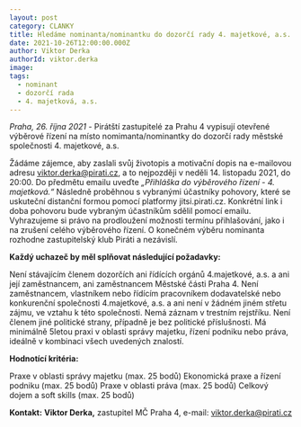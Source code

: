 ```yaml
---
layout: post
category: CLANKY
title: Hledáme nominanta/nominantku do dozorčí rady 4. majetkové, a.s.
date: 2021-10-26T12:00:00.000Z
author: Viktor Derka
authorId: viktor.derka
image: 
tags:
  - nominant
  - dozorčí rada
  - 4. majetková, a.s.
---
```


*Praha, 26. října 2021* - Pirátští zastupitelé za Prahu 4 vypisují otevřené výběrové řízení na místo nomimanta/nominantky do dozorčí rady městské společnosti 4. majetkové, a.s.

Žádáme zájemce, aby zaslali svůj životopis a motivační dopis na e-mailovou adresu viktor.derka@pirati.cz, a to nejpozději v neděli 14. listopadu 2021, do 20:00. Do předmětu emailu uveďte *„Přihláška do výběrového řízení - 4. majetková.“* Následně proběhnou s vybranými účastníky pohovory, které se uskuteční distanční formou pomocí platformy jitsi.pirati.cz. Konkrétní link i doba pohovoru bude vybraným účastníkům sdělil pomocí emailu.
Vyhrazujeme si právo na prodloužení možnosti termínu přihlašování, jako i na zrušení celého výběrového řízení. O konečném výběru nominanta rozhodne zastupitelský klub Piráti a nezávislí.

**Každý uchazeč by měl splňovat následující požadavky:**

Není stávajícím členem dozorčích ani řídících orgánů 4.majetkové, a.s. a ani její zaměstnancem, ani zaměstnancem Městské části Praha 4. Není zaměstnancem, vlastníkem nebo řídícím pracovníkem dodavatelské nebo konkurenční společnosti 4.majetkové, a.s. a ani není v žádném jiném střetu zájmu, ve vztahu k této společnosti.
Nemá záznam v trestním rejstříku.
Není členem jiné politické strany, případně je bez politické příslušnosti.
Má minimálně 5letou praxi v oblasti správy majetku, řízení podniku nebo práva, ideálně v kombinaci všech uvedených znalostí.

**Hodnotící kritéria:**

Praxe v oblasti správy majetku (max. 25 bodů)
Ekonomická praxe a řízení podniku (max. 25 bodů)
Praxe v oblasti práva (max. 25 bodů)
Celkový dojem a soft skills (max. 25 bodů)


**Kontakt:**
**Viktor Derka,** zastupitel MČ Praha 4, e-mail: viktor.derka@pirati.cz
